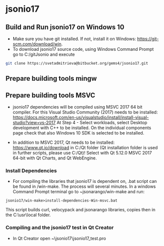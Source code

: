 # jsonio17


## Build and Run jsonio17 on Windows 10

* Make sure you have git installed. If not, install it on Windows: https://git-scm.com/download/win.
* To download jsonio17 source code, using Windows Command Prompt go to C:/gitJsonio and execute

```sh
git clone https://svetadmitrieva@bitbucket.org/gems4/jsonio17.git
```

## Prepare building tools mingw


## Prepare building tools MSVC

* jsonio17 dependencies will be compiled using MSVC 2017 64 bit compiler. For this Visual Studio Community (2017) needs to be installed: 
https://docs.microsoft.com/en-us/visualstudio/install/install-visual-studio?view=vs-2017
At Step 4 - Select workloads, select Desktop development with C++ to be installed. On the individual components page check that also Windows 10 SDK is selected to be installed.

* In addition to MSVC 2017, Qt needs to be installed: https://www.qt.io/download in C:/Qt folder (Qt installation folder is used in further scripts, please use C:/Qt)!
Select with Qt 5.12.0 MSVC 2017 64-bit with Qt Charts, and Qt WebEngine.

### Install Dependencies

* For compiling the libraries that jsonio17 is dependent on, .bat script can be found in /win-make. The process will several minutes. In a windows Command Prompt terminal go to ~jsonarango/win-make and run:

```
jsonio17/win-make>install-dependencies-Win-msvc.bat
```

This script builds curl, velocypack and jsonarango libraries, copies then in the C:\usr\local folder.

### Compiling and the jsonio17 test in Qt Creator

* In Qt Creator open ~\jsonio17\jsonio17_test.pro

